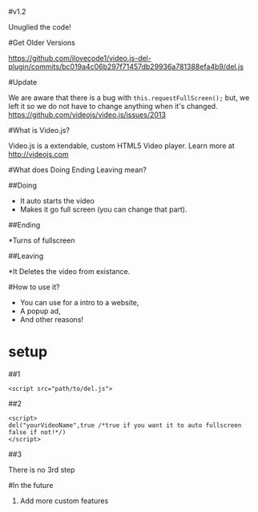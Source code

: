 #v1.2

Unuglied the code!

#Get Older Versions

https://github.com/ilovecode1/video.js-del-plugin/commits/bc019a4c06b297f71457db29936a781388efa4b9/del.js

#Update

We are aware that there is a bug with ```this.requestFullScreen();``` but, we left it so we do not have to change anything when it's changed. https://github.com/videojs/video.js/issues/2013

#What is Video.js?

Video.js is a extendable, custom HTML5 Video player. Learn more at http://videojs.com

#What does Doing Ending Leaving mean?

##Doing

* It auto starts the video
* Makes it go full screen (you can change that part).

##Ending

*Turns of fullscreen

##Leaving

*It Deletes the video from existance.

#How to use it?

* You can use for a intro to a website,
* A popup ad,
* And other reasons!

# setup

##1

````
<script src="path/to/del.js">
````

##2

```
<script>
del("yourVideoName",true /*true if you want it to auto fullscreen false if not!*/)
</script>
```

##3

There is no 3rd step

#In the future

1. Add more custom features
